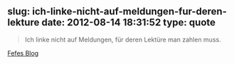 slug: ich-linke-nicht-auf-meldungen-fur-deren-lekture
date: 2012-08-14 18:31:52
type: quote
---

> Ich linke nicht auf Meldungen, für deren Lektüre man zahlen muss.

[Fefes Blog](http://blog.fefe.de/?ts=aedd2893)
